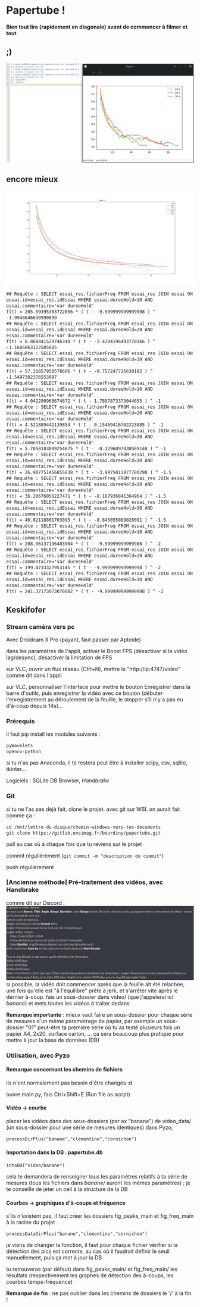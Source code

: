 ﻿# Papertube !

**Bien tout lire (rapidement en diagonale) avant de commencer à filmer et tout**

## ;)

![avgFreqDB](avgFreqDB.png)

## encore mieux

![régression puissance -1](regInv-dureeHold.png)

```
## Requête : SELECT essai_res.fichierFreq FROM essai_res JOIN essai ON essai.id=essai_res.idEssai WHERE essai.dureeHold=10 AND essai.commentaire='var dureeHold'
f(t) = 205.59395303722056 * ( t - -9.999999999999998 ) ^ -1.9948046630990899
## Requête : SELECT essai_res.fichierFreq FROM essai_res JOIN essai ON essai.id=essai_res.idEssai WHERE essai.dureeHold=20 AND essai.commentaire='var dureeHold'
f(t) = 8.868841529746348 * ( t - -2.4704196493778166 ) ^ -1.1686063122505885
## Requête : SELECT essai_res.fichierFreq FROM essai_res JOIN essai ON essai.id=essai_res.idEssai WHERE essai.dureeHold=30 AND essai.commentaire='var dureeHold'
f(t) = 57.31657958578606 * ( t - -9.757247726630192 ) ^ -1.5497302376553097
## Requête : SELECT essai_res.fichierFreq FROM essai_res JOIN essai ON essai.id=essai_res.idEssai WHERE essai.dureeHold=10 AND essai.commentaire='var dureeHold'
f(t) = 4.042290968674672 * ( t - 1.7897873373044655 ) ^ -1
## Requête : SELECT essai_res.fichierFreq FROM essai_res JOIN essai ON essai.id=essai_res.idEssai WHERE essai.dureeHold=20 AND essai.commentaire='var dureeHold'
f(t) = 4.521889441139854 * ( t - 0.15469416702223085 ) ^ -1
## Requête : SELECT essai_res.fichierFreq FROM essai_res JOIN essai ON essai.id=essai_res.idEssai WHERE essai.dureeHold=30 AND essai.commentaire='var dureeHold'
f(t) = 5.7058103099254875 * ( t - -0.3296897430589148 ) ^ -1
## Requête : SELECT essai_res.fichierFreq FROM essai_res JOIN essai ON essai.id=essai_res.idEssai WHERE essai.dureeHold=10 AND essai.commentaire='var dureeHold'
f(t) = 26.907751456855838 * ( t - -3.9975011877780298 ) ^ -1.5
## Requête : SELECT essai_res.fichierFreq FROM essai_res JOIN essai ON essai.id=essai_res.idEssai WHERE essai.dureeHold=20 AND essai.commentaire='var dureeHold'
f(t) = 36.20676056227471 * ( t - -8.167936841364964 ) ^ -1.5
## Requête : SELECT essai_res.fichierFreq FROM essai_res JOIN essai ON essai.id=essai_res.idEssai WHERE essai.dureeHold=30 AND essai.commentaire='var dureeHold'
f(t) = 46.02118801703095 * ( t - -8.845055089020091 ) ^ -1.5
## Requête : SELECT essai_res.fichierFreq FROM essai_res JOIN essai ON essai.id=essai_res.idEssai WHERE essai.dureeHold=10 AND essai.commentaire='var dureeHold'
f(t) = 208.96137136483904 * ( t - -9.99999999999988 ) ^ -2
## Requête : SELECT essai_res.fichierFreq FROM essai_res JOIN essai ON essai.id=essai_res.idEssai WHERE essai.dureeHold=20 AND essai.commentaire='var dureeHold'
f(t) = 199.4733327953145 * ( t - -9.999999999999998 ) ^ -2
## Requête : SELECT essai_res.fichierFreq FROM essai_res JOIN essai ON essai.id=essai_res.idEssai WHERE essai.dureeHold=30 AND essai.commentaire='var dureeHold'
f(t) = 241.37173073076082 * ( t - -9.999999999999998 ) ^ -2
```

## Keskifofer

### Stream caméra vers pc

Avec Droidcam X Pro (payant, faut passer par Aptoide)

dans les paramètres de l'appli, activer le Boost FPS (désactiver si la vidéo lag/desync), désactiver la limitation de FPS

sur VLC, ouvrir un flux réseau (Ctrl+N), mettre le "http://ip:4747/video" comme dit dans l'appli

sur VLC, personnaliser l'interface pour mettre le bouton Enregistrer dans la barre d'outils, puis enregistrer la vidéo avec ce bouton (débuter l'enregistrement au déroulement de la feuille, le stopper s'il n'y a pas eu d'à-coup depuis 14s)...

### Prérequis

il faut pip install les modules suivants :
```
pyWavelets
opencv-python
```
si tu n'as pas Anaconda, il te restera peut être à installer scipy, csv, sqlite, tkinter...

Logiciels : SQLite DB Browser, *Handbrake*

### Git

si tu ne l'as pas déjà fait, clone le projet.
avec git sur WSL on aurait fait comme ça :
```
cd /mnt/lettre-du-disque/chemin-windows-vers-tes-documents
git clone https://gitlab.ensimag.fr/bourdiny/papertube.git
```
pull au cas où à chaque fois que tu reviens sur le projet

commit régulièrement (`git commit -m "description du commit"`)

push régulièrement

### [Ancienne méthode] Pré-traitement des vidéos, avec Handbrake

comme dit sur Discord :
![handbrake.png](handbrake.png)
si possible, la vidéo doit commencer après que la feuille ait été relachée, une fois qu'elle est "à l'équilibre" prête à jerk, et s'arrêter vite après le dernier à-coup.
fais un sous-dossier dans video/ (que j'appelerai ici *banane*) et mets toutes les vidéos à traiter dedans

**Remarque importante** : mieux vaut faire un sous-dossier pour chaque série de mesures d'un même paramétrage de papier, par exemple un sous-dossier "01" peut-être ta première série où tu as testé plusieurs fois un papier A4, 2x20, surface carton, ...
ça sera beaucoup plus pratique pour mettre à jour la base de données (DB)

### Utilisation, avec Pyzo

#### Remarque concernant les chemins de fichiers
ils n'ont normalement pas besoin d'être changés :d

ouvre main.py, fais Ctrl+Shift+E (Run file as script)

#### Vidéo -> courbe

placer les vidéos dans des sous-dossiers (par ex "banane") de video_data/ (un sous-dossier pour une série de mesures identiques)
dans Pyzo,
```
processDirPlus("banane","clémentine","cornichon")
```

#### Importation dans la DB : papertube.db

```
intoDB("video/banane")
```

cela te demandera de renseigner tous les paramètres relatifs à ta série de mesures (tous les fichiers dans *banane/* auront les mêmes paramètres) ; je te conseille de jeter un oeil à la structure de la DB

#### Courbes -> graphiques d'à-coups et fréquence

s'ils n'existent pas, il faut créer les dossiers fig_peaks_main et fig_freq_main à la racine du projet
```
processDataDirPlus("banane","clémentine","cornichon")
```

je viens de changer la fonction, il faut pour chaque fichier vérifier si la détection des pics est correcte, au cas où il faudrait définir le seuil manuellement, puis ça met à jour la DB

tu retrouveras (par défaut) dans fig_peaks_main/ et fig_freq_main/ les résultats (respectivement les graphes de détection des à-coups, les courbes temps-fréquence)

**Remarque de fin** : ne pas oublier dans les chemins de dossiers le '/' à la fin !
